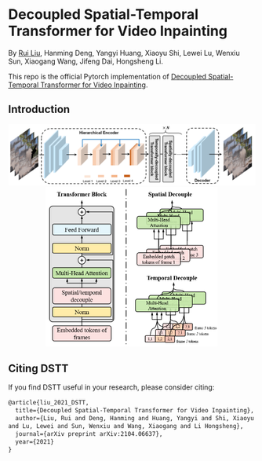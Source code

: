 # Decoupled Spatial-Temporal Transformer for Video Inpainting

By [Rui Liu](https://ruiliu-ai.github.io), Hanming Deng, Yangyi Huang, Xiaoyu Shi, Lewei Lu, Wenxiu Sun, Xiaogang Wang, Jifeng Dai, Hongsheng Li. 

This repo is the official Pytorch implementation of [Decoupled Spatial-Temporal Transformer for Video Inpainting](https://arxiv.org/abs/2104.06637).

## Introduction
<img src='imgs/intro1.png' width="900px">
<div align=center><img src='imgs/intro2.png' width="350px"></div>

## Citing DSTT
If you find DSTT useful in your research, please consider citing:
```
@article{liu_2021_DSTT,
  title={Decoupled Spatial-Temporal Transformer for Video Inpainting},
  author={Liu, Rui and Deng, Hanming and Huang, Yangyi and Shi, Xiaoyu and Lu, Lewei and Sun, Wenxiu and Wang, Xiaogang and Li Hongsheng},
  journal={arXiv preprint arXiv:2104.06637},
  year={2021}
}
```
